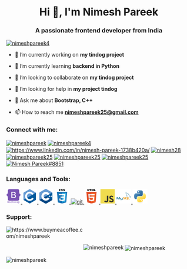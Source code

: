 <h1 align="center">Hi 👋, I'm Nimesh Pareek</h1>
<h3 align="center">A passionate frontend developer from India</h3>

<p align="left"> <a href="https://twitter.com/nimeshpareek4" target="blank"><img src="https://img.shields.io/twitter/follow/nimeshpareek4?logo=twitter&style=for-the-badge" alt="nimeshpareek4" /></a> </p>

- 🔭 I’m currently working on **my tindog project**

- 🌱 I’m currently learning **backend in Python**

- 👯 I’m looking to collaborate on **my tindog project**

- 🤝 I’m looking for help in **my project tindog**

- 💬 Ask me about **Bootstrap, C++**

- 📫 How to reach me **nimeshpareek25@gmail.com**

<h3 align="left">Connect with me:</h3>
<p align="left">
<a href="https://dev.to/nimeshpareek" target="blank"><img align="center" src="https://raw.githubusercontent.com/rahuldkjain/github-profile-readme-generator/master/src/images/icons/Social/devto.svg" alt="nimeshpareek" height="30" width="40" /></a>
<a href="https://twitter.com/nimeshpareek4" target="blank"><img align="center" src="https://raw.githubusercontent.com/rahuldkjain/github-profile-readme-generator/master/src/images/icons/Social/twitter.svg" alt="nimeshpareek4" height="30" width="40" /></a>
<a href="https://linkedin.com/in/https://www.linkedin.com/in/nimesh-pareek-1738b420a/" target="blank"><img align="center" src="https://raw.githubusercontent.com/rahuldkjain/github-profile-readme-generator/master/src/images/icons/Social/linked-in-alt.svg" alt="https://www.linkedin.com/in/nimesh-pareek-1738b420a/" height="30" width="40" /></a>
<a href="https://hashnode.com/nimesh28" target="blank"><img align="center" src="https://raw.githubusercontent.com/rahuldkjain/github-profile-readme-generator/master/src/images/icons/Social/hashnode.svg" alt="nimesh28" height="30" width="40" /></a>
<a href="https://www.hackerrank.com/nimeshpareek25" target="blank"><img align="center" src="https://raw.githubusercontent.com/rahuldkjain/github-profile-readme-generator/master/src/images/icons/Social/hackerrank.svg" alt="nimeshpareek25" height="30" width="40" /></a>
<a href="https://www.leetcode.com/nimeshpareek25" target="blank"><img align="center" src="https://raw.githubusercontent.com/rahuldkjain/github-profile-readme-generator/master/src/images/icons/Social/leet-code.svg" alt="nimeshpareek25" height="30" width="40" /></a>
<a href="https://auth.geeksforgeeks.org/user/nimeshpareek25" target="blank"><img align="center" src="https://raw.githubusercontent.com/rahuldkjain/github-profile-readme-generator/master/src/images/icons/Social/geeks-for-geeks.svg" alt="nimeshpareek25" height="30" width="40" /></a>
<a href="https://discord.gg/Nimesh Pareek#8851" target="blank"><img align="center" src="https://raw.githubusercontent.com/rahuldkjain/github-profile-readme-generator/master/src/images/icons/Social/discord.svg" alt="Nimesh Pareek#8851" height="30" width="40" /></a>
</p>

<h3 align="left">Languages and Tools:</h3>
<p align="left"> <a href="https://getbootstrap.com" target="_blank" rel="noreferrer"> <img src="https://raw.githubusercontent.com/devicons/devicon/master/icons/bootstrap/bootstrap-plain-wordmark.svg" alt="bootstrap" width="40" height="40"/> </a> <a href="https://www.cprogramming.com/" target="_blank" rel="noreferrer"> <img src="https://raw.githubusercontent.com/devicons/devicon/master/icons/c/c-original.svg" alt="c" width="40" height="40"/> </a> <a href="https://www.w3schools.com/cpp/" target="_blank" rel="noreferrer"> <img src="https://raw.githubusercontent.com/devicons/devicon/master/icons/cplusplus/cplusplus-original.svg" alt="cplusplus" width="40" height="40"/> </a> <a href="https://www.w3schools.com/css/" target="_blank" rel="noreferrer"> <img src="https://raw.githubusercontent.com/devicons/devicon/master/icons/css3/css3-original-wordmark.svg" alt="css3" width="40" height="40"/> </a> <a href="https://git-scm.com/" target="_blank" rel="noreferrer"> <img src="https://www.vectorlogo.zone/logos/git-scm/git-scm-icon.svg" alt="git" width="40" height="40"/> </a> <a href="https://www.w3.org/html/" target="_blank" rel="noreferrer"> <img src="https://raw.githubusercontent.com/devicons/devicon/master/icons/html5/html5-original-wordmark.svg" alt="html5" width="40" height="40"/> </a> <a href="https://developer.mozilla.org/en-US/docs/Web/JavaScript" target="_blank" rel="noreferrer"> <img src="https://raw.githubusercontent.com/devicons/devicon/master/icons/javascript/javascript-original.svg" alt="javascript" width="40" height="40"/> </a> <a href="https://www.mysql.com/" target="_blank" rel="noreferrer"> <img src="https://raw.githubusercontent.com/devicons/devicon/master/icons/mysql/mysql-original-wordmark.svg" alt="mysql" width="40" height="40"/> </a> <a href="https://www.python.org" target="_blank" rel="noreferrer"> <img src="https://raw.githubusercontent.com/devicons/devicon/master/icons/python/python-original.svg" alt="python" width="40" height="40"/> </a> </p>


<h3 align="left">Support:</h3>
<p><a href="https://www.buymeacoffee.com/https://www.buymeacoffee.com/nimeshpareek"> <img align="left" src="https://cdn.buymeacoffee.com/buttons/v2/default-yellow.png" height="50" width="210" alt="https://www.buymeacoffee.com/nimeshpareek" /></a></p><br><br>


<p><img align="left" src="https://github-readme-stats.vercel.app/api/top-langs?username=nimeshpareek&show_icons=true&locale=en&layout=compact" alt="nimeshpareek" /></p>

<p>&nbsp;<img align="center" src="https://github-readme-stats.vercel.app/api?username=nimeshpareek&show_icons=true&locale=en" alt="nimeshpareek" /></p>

<p><img align="center" src="https://github-readme-streak-stats.herokuapp.com/?user=nimeshpareek&" alt="nimeshpareek" /></p>

